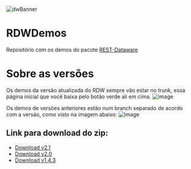![dwBanner](https://user-images.githubusercontent.com/26689802/170095987-9dbc6fd3-a3a1-4514-9027-e0954b43a22a.png)
# RDWDemos
Repositório com os demos do pacote [REST-Dataware](https://github.com/OpenSourceCommunityBrasil/REST-DataWare)

# Sobre as versões
Os demos da versão atualizada do RDW sempre vão estar no trunk, essa página inicial que você baixa pelo botão verde ali em cima.
![image](https://user-images.githubusercontent.com/26689802/187219299-4c1b0601-7d5f-4a7d-ac3b-17ad8b33c665.png)

 
Os demos de versões anteriores estão num branch separado de acordo com a versão, como visto na imagem abaixo:
![image](https://user-images.githubusercontent.com/26689802/187219396-f6f882fb-d8e1-4c80-8117-1722c4e47e5e.png)


## Link para download do zip:
- [Download v2.1](https://github.com/OpenSourceCommunityBrasil/RDWDemos/archive/refs/heads/2.1.zip)
- [Download v2.0](https://github.com/OpenSourceCommunityBrasil/RDWDemos/archive/refs/heads/main.zip)
- [Download v1.4.3](https://github.com/OpenSourceCommunityBrasil/RDWDemos/archive/refs/heads/demos-1.4.3.zip)

